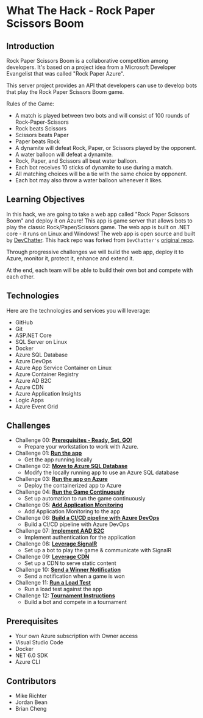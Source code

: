 # What The Hack - Rock Paper Scissors Boom

## Introduction

Rock Paper Scissors Boom is a collaborative competition among developers. It's based on a project idea from a Microsoft Developer Evangelist that was called "Rock Paper Azure".

This server project provides an API that developers can use to develop bots that play the Rock Paper Scissors Boom game.

Rules of the Game:

- A match is played between two bots and will consist of 100 rounds of Rock-Paper-Scissors
- Rock beats Scissors
- Scissors beats Paper
- Paper beats Rock
- A dynamite will defeat Rock, Paper, or Scissors played by the opponent.
- A water balloon will defeat a dynamite.
- Rock, Paper, and Scissors all beat water balloon.
- Each bot receives 10 sticks of dynamite to use during a match.
- All matching choices will be a tie with the same choice by opponent.
- Each bot may also throw a water balloon whenever it likes.

## Learning Objectives

In this hack, we are going to take a web app called "Rock Paper Scissors Boom" and deploy it on Azure! This app is game server that allows bots to play the classic Rock/Paper/Scissors game. The web app is built on .NET core - it runs on Linux and Windows! The web app is open source and built by [DevChatter](https://www.twitch.tv/devchatter). This hack repo was forked from `DevChatter's` [original repo](https://github.com/DevChatter/RockPaperScissorsBoom).

Through progressive challenges we will build the web app, deploy it to Azure, monitor it, protect it, enhance and extend it.

At the end, each team will be able to build their own bot and compete with each other.

## Technologies

Here are the technologies and services you will leverage:

- GitHub
- Git
- ASP.NET Core
- SQL Server on Linux
- Docker
- Azure SQL Database
- Azure DevOps
- Azure App Service Container on Linux
- Azure Container Registry
- Azure AD B2C
- Azure CDN
- Azure Application Insights
- Logic Apps
- Azure Event Grid

## Challenges

- Challenge 00: **[Prerequisites - Ready, Set, GO!](Student/Challenge-00.md)**
  - Prepare your workstation to work with Azure.
- Challenge 01: **[Run the app](Student/Challenge-01.md)**
  - Get the app running locally
- Challenge 02: **[Move to Azure SQL Database](Student/Challenge-02.md)**
  - Modify the locally running app to use an Azure SQL database
- Challenge 03: **[Run the app on Azure](Student/Challenge-03.md)**
  - Deploy the containerized app to Azure
- Challenge 04: **[Run the Game Continuously](Student/Challenge-04.md)**
  - Set up automation to run the game continuously
- Challenge 05: **[Add Application Monitoring](Student/Challenge-05.md)**
  - Add Application Monitoring to the app
- Challenge 06: **[Build a CI/CD pipeline with Azure DevOps](Student/Challenge-06.md)**
  - Build a CI/CD pipeline with Azure DevOps
- Challenge 07: **[Implement AAD B2C](Student/Challenge-07.md)**
  - Implement authentication for the application
- Challenge 08: **[Leverage SignalR](Student/Challenge-08.md)**
  - Set up a bot to play the game & communicate with SignalR
- Challenge 09: **[Leverage CDN](Student/Challenge-09.md)**
  - Set up a CDN to serve static content
- Challenge 10: **[Send a Winner Notification](Student/Challenge-10.md)**
  - Send a notification when a game is won
- Challenge 11: **[Run a Load Test](Student/Challenge-11.md)**
  - Run a load test against the app
- Challenge 12: **[Tournament Instructions](Student/Challenge-12.md)**
  - Build a bot and compete in a tournament

## Prerequisites

- Your own Azure subscription with Owner access
- Visual Studio Code
- Docker
- NET 6.0 SDK
- Azure CLI

## Contributors

- Mike Richter
- Jordan Bean
- Brian Cheng
